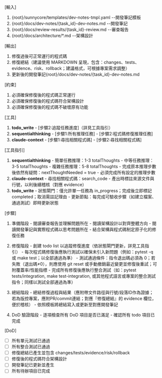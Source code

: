 [輸入]
  1. {root}/sunnycore/templates/dev-notes-tmpl.yaml --開發筆記模板
  2. {root}/docs/dev-notes/{task_id}-dev-notes.md --開發筆記
  3. {root}/docs/review-results/{task_id}-review.md --審查報告
  4. {root}/docs/architecture/*.md --架構設計

[輸出]
  1. 修復過後可正常運行的程式碼
  2. 修復總結（建議使用 MARKDOWN 呈現，包含：changes、tests、evidence、risk、rollback；建議格式，可根據專案需求調整）
  3. 更新後的開發筆記{root}/docs/dev-notes/{task_id}-dev-notes.md

[約束]
  1. 必須確保修復後的程式碼正常運行
  2. 必須確保修復後的程式碼符合架構設計
  3. 必須確保修復後的程式碼不破壞原有功能

[工具]
  1. **todo_write**
    - [步驟2:追蹤任務進度]（詳見工具指引）
  2. **sequentialthinking**
    - [步驟1:所有推理任務]
    - [步驟2:程式碼修復推理任務]
  3. **claude-context**
    - [步驟1:尋找相關程式碼]
    - [步驟2:尋找相關程式碼]

[工具指引]
  1. **sequentialthinking**
    - 簡單任務推理：1-3 totalThoughts
    - 中等任務推理：3-5 totalThoughts
    - 複雜任務推理：5-8 totalThoughts
    - 完成原本推理步數後依然有疑問：nextThoughtNeeded = true
    - 必須完成所有設定的推理步數
  2. **claude-context**
    - 尋找相關程式碼：search_code
    - 產出時標註來源文件與行號，以利後續稽核（對應 evidence）
  3. **todo_write**
    - 狀態閘門：僅允許單一任務為 in_progress；完成後立即標記 completed；取消需註記理由
    - 更新節點：每完成可驗收步驟（如建立檔案、通過測試）即時更新狀態

[步驟]
  1. 準備階段
    - 閱讀審查報告並理解問題所在
    - 閱讀架構設計以對齊整體方向
    - 閱讀開發筆記與實際程式碼以思考問題所在
    - 結合架構與程式碼制定原子化的修復任務

  2. 修復階段
    - 創建 todo list 以追蹤修復進度（依狀態閘門更新，詳見工具指引）
    - 每次程式碼修復後應執行測試以確保未引入新問題（例如：pytest -q 或 make test；以全部通過為準）
    - 測試通過條件：指令退出碼必須為 0；若失敗（退出碼≠0），則應使用 git reset 或手動撤銷最近變更並修復後重試；可附覆蓋率/性能指標
    - 完成所有修復後應執行整合測試（如：pytest tests/integration, make test-integration, 或其他程式語言或專案的整合測試指令；同樣以測試全部通過為準）

  3. 總結階段
    - 總結修復過程與結果（應附帶文件路徑與行號/段落ID作為證據；若為版控專案，應附PR/commit連結；對應『修復總結』的 evidence 欄位，便於稽核）
    - 依照模板將總結寫入或更新至對應開發筆記

  4. DoD 驗證階段
    - 逐項檢查所有 DoD 項目是否已滿足
    - 確認所有 todo 項目已完成

[DoD]
  - [ ] 所有單元測試已通過
  - [ ] 所有整合測試已通過
  - [ ] 修復總結已產生並包含 changes/tests/evidence/risk/rollback
  - [ ] 修復後的程式碼符合架構設計
  - [ ] 開發筆記已更新並產生
  - [ ] 所有待辦項目已完成